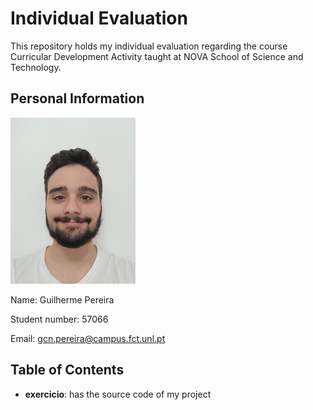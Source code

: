 # Individual Evaluation
This repository holds my individual evaluation regarding the course Curricular Development Activity taught at NOVA School of Science and Technology.


## Personal Information

![This is my face. Beautiful, I know.](https://github.com/the-Kob/individual-evaluation-ADC/blob/main/media/Design%20sem%20nome.png)

Name: Guilherme Pereira

Student number: 57066

Email: gcn.pereira@campus.fct.unl.pt

## Table of Contents
- **exercicio**: has the source code of my project
